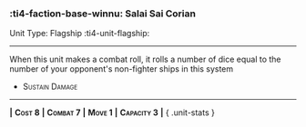 ### :ti4-faction-base-winnu: **Salai Sai Corian**

Unit Type: Flagship :ti4-unit-flagship:

---

When this unit makes a combat roll, it rolls a number of dice equal to the number of your opponent's non-fighter ships in this system

* <span style="font-variant:small-caps;">Sustain Damage</span> 

---

__|__ <span style="font-variant:small-caps;white-space: nowrap;">**Cost 8**</span> __|__ <span style="font-variant:small-caps;white-space: nowrap;">**Combat 7**</span> __|__ <span style="font-variant:small-caps;white-space: nowrap;">**Move 1**</span> __|__ <span style="font-variant:small-caps;white-space: nowrap;">**Capacity 3**</span> __|__
{ .unit-stats }
